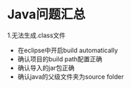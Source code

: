 # Java问题汇总

1.无法生成.class文件

- 在eclipse中开启build automatically
- 确认项目的build path配置正确
- 确认导入的jar包正确
- 确认java的父级文件夹为source folder